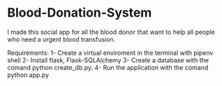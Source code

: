 # Blood-Donation-System
 
I made this social app for all the blood donor that want to help all people who need a urgent blood transfusion.

Requirements: 
1- Create a virtual enviroment in the terminal with pipenv shell 
2- Install flask, Flask-SQLAlchemy 
3- Create a database with the comand python create_db.py. 
4- Run the application with the comand python app.py


